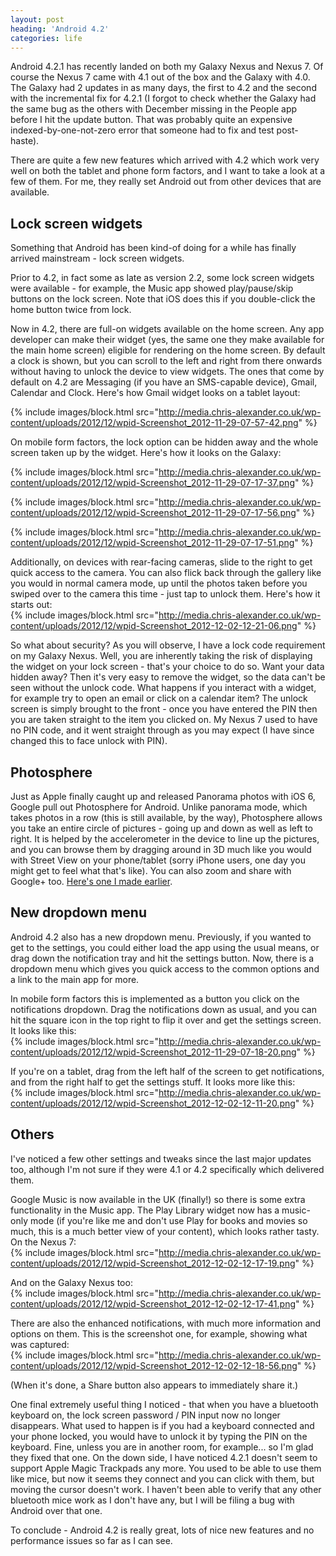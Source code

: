 ```yaml
---
layout: post
heading: 'Android 4.2'
categories: life
---
```


Android 4.2.1 has recently landed on both my Galaxy Nexus and Nexus 7. Of course the Nexus 7 came with 4.1 out of the box and the Galaxy with 4.0. The Galaxy had 2 updates in as many days, the first to 4.2 and the second with the incremental fix for 4.2.1 (I forgot to check whether the Galaxy had the same bug as the others with December missing in the People app before I hit the update button. That was probably quite an expensive indexed-by-one-not-zero error that someone had to fix and test post-haste).

There are quite a few new features which arrived with 4.2 which work very well on both the tablet and phone form factors, and I want to take a look at a few of them. For me, they really set Android out from other devices that are available.

## Lock screen widgets

Something that Android has been kind-of doing for a while has finally arrived mainstream - lock screen widgets.

Prior to 4.2, in fact some as late as version 2.2, some lock screen widgets were available - for example, the Music app showed play/pause/skip buttons on the lock screen. Note that iOS does this if you double-click the home button twice from lock.

Now in 4.2, there are full-on widgets available on the home screen. Any app developer can make their widget (yes, the same one they make available for the main home screen) eligible for rendering on the home screen. By default a clock is shown, but you can scroll to the left and right from there onwards without having to unlock the device to view widgets. The ones that come by default on 4.2 are Messaging (if you have an SMS-capable device), Gmail, Calendar and Clock. Here's how Gmail widget looks on a tablet layout:

{% include images/block.html src="http://media.chris-alexander.co.uk/wp-content/uploads/2012/12/wpid-Screenshot_2012-11-29-07-57-42.png" %}

On mobile form factors, the lock option can be hidden away and the whole screen taken up by the widget. Here's how it looks on the Galaxy:

{% include images/block.html src="http://media.chris-alexander.co.uk/wp-content/uploads/2012/12/wpid-Screenshot_2012-11-29-07-17-37.png" %}

{% include images/block.html src="http://media.chris-alexander.co.uk/wp-content/uploads/2012/12/wpid-Screenshot_2012-11-29-07-17-56.png" %}

{% include images/block.html src="http://media.chris-alexander.co.uk/wp-content/uploads/2012/12/wpid-Screenshot_2012-11-29-07-17-51.png" %}

Additionally, on devices with rear-facing cameras, slide to the right to get quick access to the camera. You can also flick back through the gallery like you would in normal camera mode, up until the photos taken before you swiped over to the camera this time - just tap to unlock them. Here's how it starts out:<br> {% include images/block.html src="http://media.chris-alexander.co.uk/wp-content/uploads/2012/12/wpid-Screenshot_2012-12-02-12-21-06.png" %}

So what about security? As you will observe, I have a lock code requirement on my Galaxy Nexus. Well, you are inherently taking the risk of displaying the widget on your lock screen - that's your choice to do so. Want your data hidden away? Then it's very easy to remove the widget, so the data can't be seen without the unlock code. What happens if you interact with a widget, for example try to open an email or click on a calendar item? The unlock screen is simply brought to the front - once you have entered the PIN then you are taken straight to the item you clicked on. My Nexus 7 used to have no PIN code, and it went straight through as you may expect (I have since changed this to face unlock with PIN).

## Photosphere

Just as Apple finally caught up and released Panorama photos with iOS 6, Google pull out Photosphere for Android. Unlike panorama mode, which takes photos in a row (this is still available, by the way), Photosphere allows you take an entire circle of pictures - going up and down as well as left to right. It is helped by the accelerometer in the device to line up the pictures, and you can browse them by dragging around in 3D much like you would with Street View on your phone/tablet (sorry iPhone users, one day you might get to feel what that's like). You can also zoom and share with Google+ too. [Here's one I made earlier](https://plus.google.com/app/basic/stream/z13zzlmwenjlu1m1d22sxxwwcrvszfyj104?cbp=c2iwb34vm6bg&amp;spath=/app/basic/stream&amp;sparm=force%3D1%26partnerid%3Dt1%26source%3Dapppromo&amp;force=1&amp;partnerid=t1).

## New dropdown menu

Android 4.2 also has a new dropdown menu. Previously, if you wanted to get to the settings, you could either load the app using the usual means, or drag down the notification tray and hit the settings button. Now, there is a dropdown menu which gives you quick access to the common options and a link to the main app for more.

In mobile form factors this is implemented as a button you click on the notifications dropdown. Drag the notifications down as usual, and you can hit the square icon in the top right to flip it over and get the settings screen. It looks like this:<br> {% include images/block.html src="http://media.chris-alexander.co.uk/wp-content/uploads/2012/12/wpid-Screenshot_2012-11-29-07-18-20.png" %}

If you're on a tablet, drag from the left half of the screen to get notifications, and from the right half to get the settings stuff. It looks more like this:<br> {% include images/block.html src="http://media.chris-alexander.co.uk/wp-content/uploads/2012/12/wpid-Screenshot_2012-12-02-12-11-20.png" %}

## Others

I've noticed a few other settings and tweaks since the last major updates too, although I'm not sure if they were 4.1 or 4.2 specifically which delivered them.

Google Music is now available in the UK (finally!) so there is some extra functionality in the Music app. The Play Library widget now has a music-only mode (if you're like me and don't use Play for books and movies so much, this is a much better view of your content), which looks rather tasty. On the Nexus 7:<br> {% include images/block.html src="http://media.chris-alexander.co.uk/wp-content/uploads/2012/12/wpid-Screenshot_2012-12-02-12-17-19.png" %}

And on the Galaxy Nexus too:<br> {% include images/block.html src="http://media.chris-alexander.co.uk/wp-content/uploads/2012/12/wpid-Screenshot_2012-12-02-12-17-41.png" %}

There are also the enhanced notifications, with much more information and options on them. This is the screenshot one, for example, showing what was captured:<br> {% include images/block.html src="http://media.chris-alexander.co.uk/wp-content/uploads/2012/12/wpid-Screenshot_2012-12-02-12-18-56.png" %}

(When it's done, a Share button also appears to immediately share it.)

One final extremely useful thing I noticed - that when you have a bluetooth keyboard on, the lock screen password / PIN input now no longer disappears. What used to happen is if you had a keyboard connected and your phone locked, you would have to unlock it by typing the PIN on the keyboard. Fine, unless you are in another room, for example... so I'm glad they fixed that one. On the down side, I have noticed 4.2.1 doesn't seem to support Apple Magic Trackpads any more. You used to be able to use them like mice, but now it seems they connect and you can click with them, but moving the cursor doesn't work. I haven't been able to verify that any other bluetooth mice work as I don't have any, but I will be filing a bug with Android over that one.

To conclude - Android 4.2 is really great, lots of nice new features and no performance issues so far as I can see.
